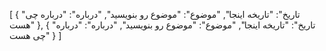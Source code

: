[
  {
    "تاریخ": "تاریخه اینجا",
    "موضوع": "موضوع رو بنویسید",
    "درباره": "درباره چی هست"
  },
  {
    "تاریخ": "تاریخه اینجا",
    "موضوع": "موضوع رو بنویسید",
    "درباره": "درباره چی هست"
  }
]
